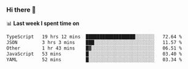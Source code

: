 ### Hi there 👋

<!--
**DBvc/DBvc** is a ✨ _special_ ✨ repository because its `README.md` (this file) appears on your GitHub profile.

Here are some ideas to get you started:

- 🔭 I’m currently working on ...
- 🌱 I’m currently learning ...
- 👯 I’m looking to collaborate on ...
- 🤔 I’m looking for help with ...
- 💬 Ask me about ...
- 📫 How to reach me: ...
- 😄 Pronouns: ...
- ⚡ Fun fact: ...
-->

📊 **Last week I spent time on**
<!--START_SECTION:waka-->

```txt
TypeScript   19 hrs 12 mins  ██████████████████░░░░░░░   72.64 %
JSON         3 hrs 3 mins    ███░░░░░░░░░░░░░░░░░░░░░░   11.57 %
Other        1 hr 43 mins    █▓░░░░░░░░░░░░░░░░░░░░░░░   06.51 %
JavaScript   53 mins         █░░░░░░░░░░░░░░░░░░░░░░░░   03.40 %
YAML         52 mins         █░░░░░░░░░░░░░░░░░░░░░░░░   03.34 %
```

<!--END_SECTION:waka-->
